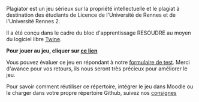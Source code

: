Plagiator est un jeu sérieux sur la propriété intellectuelle et le plagiat à destination des étudiants de Licence de l'Université de Rennes et de l'Université Rennes 2.

Il a été conçu dans le cadre du bloc d'apprentissage RESOUDRE au moyen du logiciel libre [Twine](https://twinery.org). 

**Pour jouer au jeu, cliquer sur [ce lien](plagiator.html)**

Vous pouvez évaluer ce jeu en répondant à notre [formulaire de test](https://enquetes.univ-rennes2.fr/limesurvey/index.php/461972?lang=fr). 
Merci d'avance pour vos retours, ils nous seront très précieux pour améliorer le jeu.

Pour savoir comment réutiliser ce répertoire, intégrer le jeu dans Moodle ou le charger dans votre propre répertoire Github, suivez nos [consignes](consignes.html)
